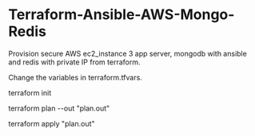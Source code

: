 # Terraform-Ansible-AWS-Mongo-Redis
Provision secure AWS ec2_instance 3 app server, mongodb with ansible and redis with private IP from terraform.

Change the variables in terraform.tfvars.

terraform init

terraform plan --out "plan.out"

terraform apply "plan.out"